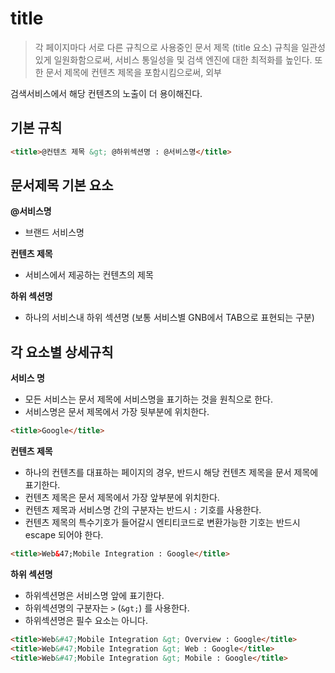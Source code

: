 # title
> 각 페이지마다 서로 다른 규칙으로 사용중인 문서 제목 (title 요소) 규칙을 일관성 있게 일원화함으로써, 서비스 통일성을 및 검색 엔진에 대한 최적화를 높인다. 또한 문서 제목에 컨텐츠 제목을 포함시킴으로써, 외부

검색서비스에서 해당 컨텐츠의 노출이 더 용이해진다.

## 기본 규칙
``` html
<title>@컨텐츠 제목 &gt; @하위섹션명 : @서비스명</title>
```

## 문서제목 기본 요소
**@서비스명**
* 브랜드 서비스명

**컨텐츠 제목**
* 서비스에서 제공하는 컨텐츠의 제목

**하위 섹션명**
* 하나의 서비스내 하위 섹션명 (보통 서비스별 GNB에서 TAB으로 표현되는 구분)

## 각 요소별 상세규칙
**서비스 명**
* 모든 서비스는 문서 제목에 서비스명을 표기하는 것을 원칙으로 한다.
* 서비스명은 문서 제목에서 가장 뒷부분에 위치한다.

``` html
<title>Google</title>
```

**컨텐츠 제목**
* 하나의 컨텐츠를 대표하는 페이지의 경우, 반드시 해당 컨텐츠 제목을 문서 제목에 표기한다.
* 컨텐츠 제목은 문서 제목에서 가장 앞부분에 위치한다.
* 컨텐츠 제목과 서비스명 간의 구분자는 반드시 `:` 기호를 사용한다.
* 컨텐츠 제목의 특수기호가 들어갈시 엔티티코드로 변환가능한 기호는 반드시 escape 되어야 한다.

``` html
<title>Web&47;Mobile Integration : Google</title>
```

**하위 섹션명**
* 하위섹션명은 서비스명 앞에 표기한다.
* 하위섹션명의 구분자는 `>` (`&gt;`) 를 사용한다.
* 하위섹션명은 필수 요소는 아니다.

``` html
<title>Web&#47;Mobile Integration &gt; Overview : Google</title>
<title>Web&#47;Mobile Integration &gt; Web : Google</title>
<title>Web&#47;Mobile Integration &gt; Mobile : Google</title>
```